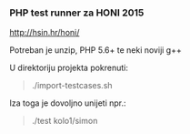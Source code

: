 <h3>PHP test runner za HONI 2015</h3>

http://hsin.hr/honi/

Potreban je unzip, PHP 5.6+ te neki noviji g++

U direktoriju projekta pokrenuti:
>  ./import-testcases.sh

Iza toga je dovoljno unijeti npr.:
> ./test kolo1/simon
